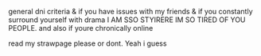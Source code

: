 general dni criteria & if you have issues with my friends & if you constantly surround yourself with drama I AM SSO STYIRERE IM SO TIRED OF YOU PEOPLE.
and also if youre chronically online


read my strawpage please or dont. Yeah i guess



